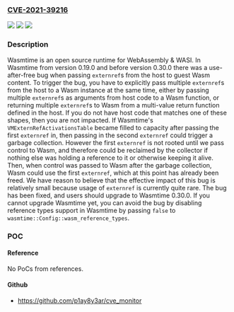 ### [CVE-2021-39216](https://cve.mitre.org/cgi-bin/cvename.cgi?name=CVE-2021-39216)
![](https://img.shields.io/static/v1?label=Product&message=wasmtime&color=blue)
![](https://img.shields.io/static/v1?label=Version&message=n%2Fa&color=blue)
![](https://img.shields.io/static/v1?label=Vulnerability&message=CWE-416%3A%20Use%20After%20Free&color=brighgreen)

### Description

Wasmtime is an open source runtime for WebAssembly & WASI. In Wasmtime from version 0.19.0 and before version 0.30.0 there was a use-after-free bug when passing `externref`s from the host to guest Wasm content. To trigger the bug, you have to explicitly pass multiple `externref`s from the host to a Wasm instance at the same time, either by passing multiple `externref`s as arguments from host code to a Wasm function, or returning multiple `externref`s to Wasm from a multi-value return function defined in the host. If you do not have host code that matches one of these shapes, then you are not impacted. If Wasmtime's `VMExternRefActivationsTable` became filled to capacity after passing the first `externref` in, then passing in the second `externref` could trigger a garbage collection. However the first `externref` is not rooted until we pass control to Wasm, and therefore could be reclaimed by the collector if nothing else was holding a reference to it or otherwise keeping it alive. Then, when control was passed to Wasm after the garbage collection, Wasm could use the first `externref`, which at this point has already been freed. We have reason to believe that the effective impact of this bug is relatively small because usage of `externref` is currently quite rare. The bug has been fixed, and users should upgrade to Wasmtime 0.30.0. If you cannot upgrade Wasmtime yet, you can avoid the bug by disabling reference types support in Wasmtime by passing `false` to `wasmtime::Config::wasm_reference_types`.

### POC

#### Reference
No PoCs from references.

#### Github
- https://github.com/p1ay8y3ar/cve_monitor

